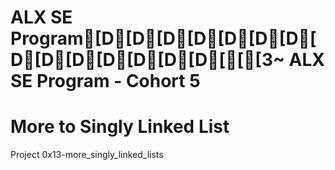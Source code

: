 # ALX SE Program[D[D[D[D[D[D[D[D[D[D[D[D[D[D[[[3~ ALX SE Program - Cohort 5
# More to Singly Linked List

Project 0x13-more_singly_linked_lists

#
